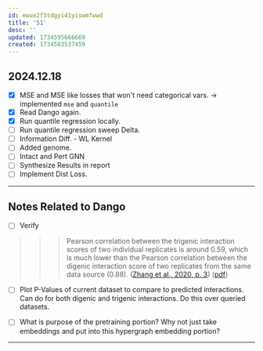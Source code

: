 ```yaml
---
id: ewue2f3tdgyi41yiswmfwwd
title: '51'
desc: ''
updated: 1734595666669
created: 1734583537459
---
```

## 2024.12.18

- [x] MSE and MSE like losses that won't need categorical vars. →  implemented `mse` and `quantile`
- [x] Read Dango again.
- [x] Run quantile regression locally.
- [ ] Run quantile regression sweep Delta.
- [ ] Information Diff. - WL Kernel
- [ ] Added genome.
- [ ] Intact and Pert GNN
- [ ] Synthesize Results in report
- [ ] Implement Dist Loss.

***

## Notes Related to Dango

- [ ] Verify

>>>Pearson correlation between the trigenic interaction scores of two individual replicates is around 0.59, which is much lower than the Pearson correlation between the digenic interaction score of two replicates from the same data source (0.88). ([Zhang et al., 2020, p. 3](zotero://select/library/items/PJFDVT8Y)) ([pdf](zotero://open-pdf/library/items/AFBC5E89?page=3&annotation=D8D949VF))

- [ ] Plot P-Values of current dataset to compare to predicted interactions. Can do for both digenic and trigenic interactions. Do this over queried datasets.

- [ ] What is purpose of the pretraining portion? Why not just take embeddings and put into this hypergraph embedding portion?

***
